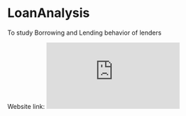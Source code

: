 # LoanAnalysis
To study Borrowing and Lending behavior of lenders

Website link:
![Link](https://pranaleejadhav.github.io/LoanAnalysis/Dashboard_Final.html)
